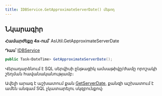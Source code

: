 ```yaml
---
title: IDBService.GetApproximateServerDate() մեթոդ
---
```


## Նկարագիր

**Համարժեքը 4x-ում՝** AsUtil.GetApproximateServerDate

**Դաս՝** [IDBService](../IDBService.md)

```c#
public Task<DateTime> GetApproximateServerDate();
```

Վերադարձնում է SQL սերվիսի ընթացիկ ամսաթիվը/ժամը որոշակի շեղման հավանականությամբ։

Ավելի արագ է աշխատում քան [GetServerDate](GetServerDate.md), քանզի աշխատում է ամեն անգամ SQL չկատարելու սկզբունքով։

<!-- ### GetContext

```c#
public byte[] GetContext(string defaultValue = null);
```

8X սերվիս լոգին լինելուց բացվում է սեսսիա, որի մեջ պահվում է մուտք գործողի մասին ինֆորմացիան։

Մեթոդը վերադարձնում է սեսսիայի մասին կոնտեքստային ինֆորմացիան (մուտք գործած օգտատիրոջ, բացված սեսսիայի id-ները, օգտատիրոջ աշխատանքային տեղի անունը և `defaultValue` պարամետրը) որպես byte-երի զանգված։ 

**Պարամետրեր**
* `defaultValue` - Սովորաբար նշվում է այն դասի անունը, որը կանչում է այս մեթոդը։ Լռությամբ արժեքը **null** է։ -->

<!-- ### SetContext

```c#
public void SetContext(string value);
```

8X սերվիս լոգին լինելուց բացվում է սեսսիա, որի մեջ պահվում է մուտք գործողի մասին ինֆորմացիան։

Մեթոդը գրանցում է սեսսիայի մասին կոնտեքստային ինֆորմացիան (մուտք գործած օգտատիրոջ, բացված սեսսիայի id-ները, օգտատիրոջ աշխատանքային տեղի անունը և `defaultValue` պարամետրը) որպես byte-երի զանգված տվյալների պահոցի [sys.dm_exec_requests](https://learn.microsoft.com/en-us/sql/relational-databases/system-dynamic-management-views/sys-dm-exec-requests-transact-sql?view=sql-server-ver16), [sys.dm_exec_sessions](https://learn.microsoft.com/en-us/sql/relational-databases/system-dynamic-management-views/sys-dm-exec-sessions-transact-sql?view=sql-server-ver16), [sys.sysprocesses](https://learn.microsoft.com/en-us/sql/relational-databases/system-compatibility-views/sys-sysprocesses-transact-sql?view=sql-server-ver16) համակարգային աղյուսակներում [CONTEXT_INFO](https://learn.microsoft.com/en-us/sql/t-sql/statements/set-context-info-transact-sql?view=sql-server-ver16) ֆունկցիայի միջոցով։

**Պարամետրեր**
* `value` - Սովորաբար նշվում է այն դասի անունը, որը կանչում է այս մեթոդը։ -->